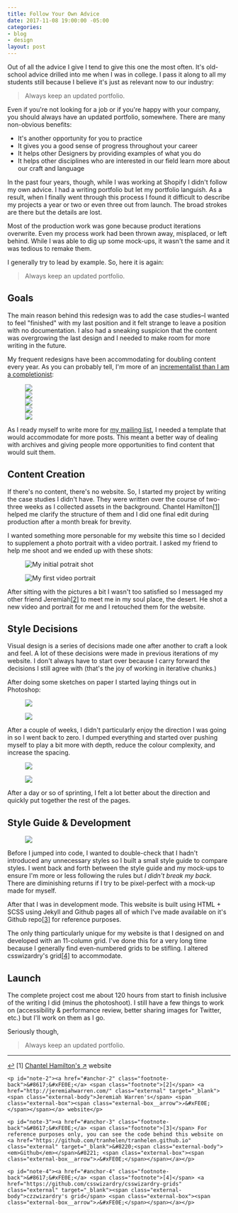 ```yaml
---
title: Follow Your Own Advice
date: 2017-11-08 19:00:00 -05:00
categories:
- blog
- design
layout: post
---
```


Out of all the advice I give I tend to give this one the most often. It's old-school advice drilled into me when I was in college. I pass it along to all my students still because I believe it's just as relevant now to our industry: 

<blockquote class="large">
	<p>Always keep an updated portfolio.</p>
</blockquote>

Even if you're not looking for a job or if you're happy with your company, you should always have an updated portfolio, somewhere. There are many non-obvious benefits:

- It's another opportunity for you to practice
- It gives you a good sense of progress throughout your career
- It helps other Designers by providing examples of what you do
- It helps other disciplines who are interested in our field learn more about our craft and language

In the past four years, though, while I was working at Shopify I didn't follow my own advice. I had a writing portfolio but let my portfolio languish. As a result, when I finally went through this process I found it difficult to describe my projects a year or two or even three out from launch. The broad strokes are there but the details are lost.

Most of the production work was gone because product iterations overwrite. Even my process work had been thrown away, misplaced, or left behind. While I was able to dig up some mock-ups, it wasn't the same and it was tedious to remake them.

I generally try to lead by example. So, here it is again:

<blockquote class="large">
	<p>Always keep an updated portfolio.</p>
</blockquote>

## Goals

The main reason behind this redesign was to add the case studies–I wanted to feel "finished" with my last position and it felt strange to leave a position with no documentation. I also had a sneaking suspicion that the content was overgrowing the last design and I needed to make room for more writing in the future.

My frequent redesigns have been accommodating for doubling content every year. As you can probably tell, I'm more of an <a href="/payingattention">incrementalist than I am a completionist</a>:

<figure>
	<div class="grid">
		<div class="grid__item one-half three--one-fifth">
			<a href="https://dribbble.com/shots/1434766-v3-0-Website-Redesign" class="wimage"><img src="https://cdn.dribbble.com/users/144905/screenshots/1434766/website_1x.png"></a>
		</div>
		<div class="grid__item one-half three--one-fifth">
			<a href="https://dribbble.com/shots/2047524-V5-0-Website-Redesign" class="wimage"><img src="https://cdn.dribbble.com/users/144905/screenshots/2047524/v5.0-website-redesign_1x.png"></a>
		</div>
		<div class="grid__item one-half three--one-fifth">
			<a href="https://dribbble.com/shots/2525431-V6-0-Website-Redesign" class="wimage"><img src="https://cdn.dribbble.com/users/144905/screenshots/2525431/v6_1x.png"></a>
		</div>
		<div class="grid__item one-half three--one-fifth">
			<a href="https://dribbble.com/shots/2697004-V7-0-Website-Redesign" class="wimage"><img src="https://cdn.dribbble.com/users/144905/screenshots/2697004/v7_1x.png"></a>
		</div>
		<div class="grid__item one-half three--one-fifth">
			<a href="https://dribbble.com/shots/2886184-V8-0-Redesign" class="wimage"><img src="https://cdn.dribbble.com/users/144905/screenshots/2886184/fullcircle_1x.png"></a>
		</div>
	</div>
</figure>

As I ready myself to write more for <a href="/mailinglist.html">my mailing list</a>, I needed a template that would accommodate for more posts. This meant a better way of dealing with archives and giving people more opportunities to find content that would suit them.

## Content Creation

If there's no content, there's no website. So, I started my project by writing the case studies I didn't have. They were written over the course of two-three weeks as I collected assets in the background. Chantel Hamilton<a id="anchor-1" href="#note-1" class="fieldnotes-anchor">[1]</a> helped me clarify the structure of them and I did one final edit during production after a month break for brevity. 

I wanted something more personable for my website this time so I decided to supplement a photo portrait with a video portrait. I asked my friend to help me shoot and we ended up with these shots:

<div class="grid">
	<div class="grid__item three--three-fifths">
		<figure><img src="/img/post/86-portrait.jpg" alt="My initial potrait shot"></figure>
	</div>
	<div class="grid__item three--two-fifths">
		<figure><img src="/img/post/86-portraitgif.gif" alt="My first video portrait"></figure>
	</div>
</div>

After sitting with the pictures a bit I wasn't too satisfied so I messaged my other friend Jeremiah<a id="anchor-2" href="#note-2" class="fieldnotes-anchor">[2]</a> to meet me in my soul place, the desert. He shot a new video and portrait for me and I retouched them for the website.

## Style Decisions

Visual design is a series of decisions made one after another to craft a look and feel. A lot of these decisions were made in previous iterations of my website. I don't always have to start over because I carry forward the decisions I still agree with (that's the joy of working in iterative chunks.) 

After doing some sketches on paper I started laying things out in Photoshop:

<div class="grid">
	<div class="grid__item three--one-half">
		<figure><img src="/img/post/86-firstiteration.jpg" class="first iteration of the main pages"></figure>
	</div>
	<div class="grid__item three--one-half">
		<figure><img src="/img/post/86-firstiteration2.jpg" class="second iteration of the pages"></figure>
	</div>
</div>

After a couple of weeks, I didn't particularly enjoy the direction I was going in so I went back to zero. I dumped everything and started over pushing myself to play a bit more with depth, reduce the colour complexity, and increase the spacing.

<figure>
	<img src="/img/post/86-seconditeration.jpg">
</figure>
<figure>
	<img src="/img/post/86-seconditeration2.jpg">
</figure>

After a day or so of sprinting, I felt a lot better about the direction and quickly put together the rest of the pages.

## Style Guide & Development

<figure class="left two-fifths three--one-fifth">
	<a href="https://dribbble.com/shots/3914162-V9-0-Style-Guide" class="wimage"><img src="https://cdn.dribbble.com/users/144905/screenshots/3914162/helen9-styleguide.jpg"></a>
</figure>

Before I jumped into code, I wanted to double-check that I hadn't introduced any unnecessary styles so I built a small style guide to compare styles. I went back and forth between the style guide and my mock-ups to ensure I'm more or less following the rules but <em>I didn't break my back.</em> There are diminishing returns if I try to be pixel-perfect with a mock-up made for myself.

After that I was in development mode. This website is built using HTML + SCSS using Jekyll and Github pages all of which I've made available on it's Github repo<a id="anchor-3" href="#note-3" class="fieldnotes-anchor">[3]</a> for reference purposes.

The only thing particularly unique for my website is that I designed on and developed with an 11-column grid. I've done this for a very long time because I generally find even-numbered grids to be stifling. I altered csswizardry's grid<a id="anchor-4" href="#note-4" class="fieldnotes-anchor">[4]</a> to accommodate.

## Launch

The complete project cost me about 120 hours from start to finish inclusive of the writing I did (minus the photoshoot). I still have a few things to work on (accessibility & performance review, better sharing images for Twitter, etc.) but I'll work on them as I go.

Seriously though,

<blockquote class="large">
	<p>Always keep an updated portfolio.</p>
</blockquote>

<hr class="small">

<div class="fieldnotes">
    <p id="note-1"><a href="#anchor-1" class="footnote-back">&#8617;&#xFE0E;</a> <span class="footnote">[1]</span> <a href="http://afterwordscommunications.com/" class="external" target="_blank"><span class="external-body">Chantel Hamilton's</span> <span class="external-box"><span class="external-box__arrow">↗&#xFE0E;</span></span></a> website</p>

    <p id="note-2"><a href="#anchor-2" class="footnote-back">&#8617;&#xFE0E;</a> <span class="footnote">[2]</span> <a href="http://jeremiahwarren.com/" class="external" target="_blank"><span class="external-body">Jeremiah Warren's</span> <span class="external-box"><span class="external-box__arrow">↗&#xFE0E;</span></span></a> website</p>

    <p id="note-3"><a href="#anchor-3" class="footnote-back">&#8617;&#xFE0E;</a> <span class="footnote">[3]</span> For reference purposes only, you can see the code behind this website on <a href="https://github.com/tranhelen/tranhelen.github.io" class="external" target="_blank">&#8220;<span class="external-body"><em>Github</em></span>&#8221; <span class="external-box"><span class="external-box__arrow">↗&#xFE0E;</span></span></a></p>

    <p id="note-4"><a href="#anchor-4" class="footnote-back">&#8617;&#xFE0E;</a> <span class="footnote">[4]</span> <a href="https://github.com/csswizardry/csswizardry-grids" class="external" target="_blank"><span class="external-body">czzwizardry's grid</span> <span class="external-box"><span class="external-box__arrow">↗&#xFE0E;</span></span></a></p>
</div>